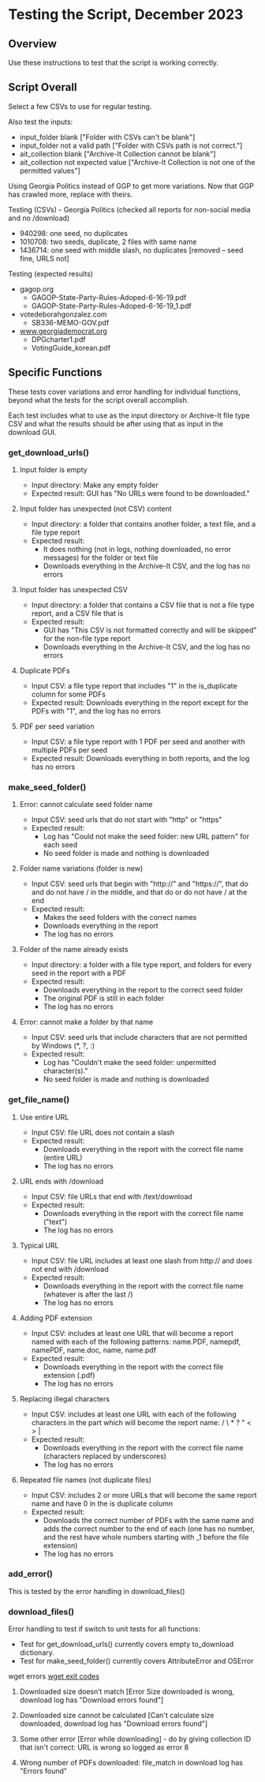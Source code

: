 # Testing the Script, December 2023

## Overview

Use these instructions to test that the script is working correctly.

## Script Overall
Select a few CSVs to use for regular testing.

Also test the inputs:
- input_folder blank ["Folder with CSVs can't be blank"]
- input_folder not a valid path ["Folder with CSVs path is not correct."]
- ait_collection blank ["Archive-It Collection cannot be blank"]
- ait_collection not expected value ["Archive-It Collection is not one of the permitted values"]

Using Georgia Politics instead of GGP to get more variations. Now that GGP has crawled more, replace with theirs.

Testing (CSVs) - Georgia Politics (checked all reports for non-social media and no /download) 

- 940298: one seed, no duplicates 
- 1010708: two seeds, duplicate, 2 files with same name 
- 1436714: one seed with middle slash, no duplicates [removed – seed fine, URLS not] 

 
Testing (expected results) 

- gagop.org 
   - GAGOP-State-Party-Rules-Adoped-6-16-19.pdf 
   - GAGOP-State-Party-Rules-Adoped-6-16-19_1.pdf 
- votedeborahgonzalez.com 
   - SB336-MEMO-GOV.pdf 
- www.georgiademocrat.org 
   - DPGcharter1.pdf 
   - VotingGuide_korean.pdf 

## Specific Functions

These tests cover variations and error handling for individual functions, 
beyond what the tests for the script overall accomplish.

Each test includes what to use as the input directory or Archive-It file type CSV 
and what the results should be after using that as input in the download GUI.

### get_download_urls()

1. Input folder is empty
   - Input directory: Make any empty folder  
   - Expected result: GUI has "No URLs were found to be downloaded."
   

2. Input folder has unexpected (not CSV) content
   - Input directory: a folder that contains another folder, a text file, and a file type report
   - Expected result:
        - It does nothing (not in logs, nothing downloaded, no error messages) for the folder or text file
        - Downloads everything in the Archive-It CSV, and the log has no errors


3. Input folder has unexpected CSV
   - Input directory: a folder that contains a CSV file that is not a file type report, and a CSV file that is
   - Expected result:
        - GUI has "This CSV is not formatted correctly and will be skipped" for the non-file type report
        - Downloads everything in the Archive-It CSV, and the log has no errors
   
 
4. Duplicate PDFs
    - Input CSV: a file type report that includes "1" in the is_duplicate column for some PDFs
    - Expected result: Downloads everything in the report except for the PDFs with "1", and the log has no errors


5. PDF per seed variation
    - Input CSV: a file type report with 1 PDF per seed and another with multiple PDFs per seed
    - Expected result: Downloads everything in both reports, and the log has no errors
    
### make_seed_folder() 

1. Error: cannot calculate seed folder name
   - Input CSV: seed urls that do not start with "http" or "https"
   - Expected result:
        - Log has "Could not make the seed folder: new URL pattern" for each seed
        - No seed folder is made and nothing is downloaded


2. Folder name variations (folder is new)
   - Input CSV: seed urls that begin with "http://" and "https://", that do and do not have / in the middle,
     and that do or do not have / at the end
   - Expected result:
      - Makes the seed folders with the correct names
      - Downloads everything in the report
      - The log has no errors


3. Folder of the name already exists
   - Input directory: a folder with a file type report, and folders for every seed in the report with a PDF
   - Expected result:
      - Downloads everything in the report to the correct seed folder
      - The original PDF is still in each folder
      - The log has no errors


4. Error: cannot make a folder by that name
   - Input CSV: seed urls that include characters that are not permitted by Windows (*, ?, :)
   - Expected result:
      - Log has "Couldn't make the seed folder: unpermitted character(s)."
      - No seed folder is made and nothing is downloaded

 
### get_file_name() 

1. Use entire URL
   - Input CSV: file URL does not contain a slash
   - Expected result:
      - Downloads everything in the report with the correct file name (entire URL)
      - The log has no errors


2. URL ends with /download
   - Input CSV: file URLs that end with /text/download
   - Expected result:
      - Downloads everything in the report with the correct file name ("text")
      - The log has no errors

   
3. Typical URL
   - Input CSV: file URL includes at least one slash from http:// and does not end with /download
   - Expected result:
      - Downloads everything in the report with the correct file name (whatever is after the last /)
      - The log has no errors

   
4. Adding PDF extension
   - Input CSV: includes at least one URL that will become a report named with each of the following patterns: 
     name.PDF, namepdf, namePDF, name.doc, name, name.pdf
   - Expected result:
      - Downloads everything in the report with the correct file extension (.pdf)
      - The log has no errors


5. Replacing illegal characters
   - Input CSV: includes at least one URL with each of the following characters in the part 
     which will become the report name: / \ * ? " < > |
   - Expected result:
      - Downloads everything in the report with the correct file name (characters replaced by underscores)
      - The log has no errors


5. Repeated file names (not duplicate files)
   - Input CSV: includes 2 or more URLs that will become the same report name and have 0 in the is duplicate column
   - Expected result:
      - Downloads the correct number of PDFs with the same name and adds the correct number to the end of each 
        (one has no number, and the rest have whole numbers starting with _1 before the file extension)
      - The log has no errors

### add_error()

This is tested by the error handling in download_files()

 
### download_files() 

Error handling to test if switch to unit tests for all functions:
- Test for get_download_urls() currently covers empty to_download dictionary.
- Test for make_seed_folder() currently covers AttributeError and OSError

wget errors 
[wget exit codes](https://www.man7.org/linux/man-pages/man1/wget.1.html)
1. Downloaded size doesn’t match [Error Size downloaded is wrong, download log has "Download errors found"] 
2. Downloaded size cannot be calculated [Can't calculate size downloaded, download log has "Download errors found"] 
3. Some other error [Error while downloading] - do by giving collection ID that isn't correct: URL is wrong so logged as error 8

4. Wrong number of PDFs downloaded: file_match in download log has "Errors found"